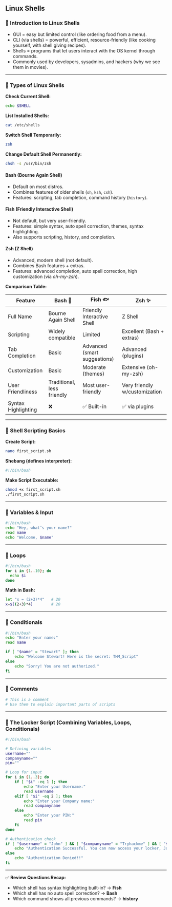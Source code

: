 ## Linux Shells

### 💎 Introduction to Linux Shells

* GUI = easy but limited control (like ordering food from a menu).
* CLI (via shells) = powerful, efficient, resource-friendly (like cooking yourself, with shell giving recipes).
* Shells = programs that let users interact with the OS kernel through commands.
* Commonly used by developers, sysadmins, and hackers (why we see them in movies).

---

### 💎 Types of Linux Shells

**Check Current Shell:**

```bash
echo $SHELL
```

**List Installed Shells:**

```bash
cat /etc/shells
```

**Switch Shell Temporarily:**

```bash
zsh
```

**Change Default Shell Permanently:**

```bash
chsh -s /usr/bin/zsh
```

#### **Bash (Bourne Again Shell)**

* Default on most distros.
* Combines features of older shells (`sh`, `ksh`, `csh`).
* Features: scripting, tab completion, command history (`history`).

#### **Fish (Friendly Interactive Shell)**

* Not default, but very user-friendly.
* Features: simple syntax, auto spell correction, themes, syntax highlighting.
* Also supports scripting, history, and completion.

#### **Zsh (Z Shell)**

* Advanced, modern shell (not default).
* Combines Bash features + extras.
* Features: advanced completion, auto spell correction, high customization (via *oh-my-zsh*).

**Comparison Table:**

| Feature             | Bash 🐚                    | Fish 🐟                      | Zsh ✨                         |
| ------------------- | -------------------------- | ---------------------------- | ----------------------------- |
| Full Name           | Bourne Again Shell         | Friendly Interactive Shell   | Z Shell                       |
| Scripting           | Widely compatible          | Limited                      | Excellent (Bash + extras)     |
| Tab Completion      | Basic                      | Advanced (smart suggestions) | Advanced (plugins)            |
| Customization       | Basic                      | Moderate (themes)            | Extensive (oh-my-zsh)         |
| User Friendliness   | Traditional, less friendly | Most user-friendly           | Very friendly w/customization |
| Syntax Highlighting | ❌                          | ✅ Built-in                   | ✅ via plugins                 |

---

### 💎 Shell Scripting Basics

**Create Script:**

```bash
nano first_script.sh
```

**Shebang (defines interpreter):**

```bash
#!/bin/bash
```

**Make Script Executable:**

```bash
chmod +x first_script.sh
./first_script.sh
```

---

### 💎 Variables & Input

```bash
#!/bin/bash
echo "Hey, what’s your name?"
read name
echo "Welcome, $name"
```

---

### 💎 Loops

```bash
#!/bin/bash
for i in {1..10}; do
  echo $i
done
```

**Math in Bash:**

```bash
let "x = (2+3)*4"   # 20
x=$((2+3)*4)        # 20
```

---

### 💎 Conditionals

```bash
#!/bin/bash
echo "Enter your name:"
read name

if [ "$name" = "Stewart" ]; then
    echo "Welcome Stewart! Here is the secret: THM_Script"
else
    echo "Sorry! You are not authorized."
fi
```

---

### 💎 Comments

```bash
# This is a comment
# Use them to explain important parts of scripts
```

---

### 💎 The Locker Script (Combining Variables, Loops, Conditionals)

```bash
#!/bin/bash 

# Defining variables
username=""
companyname=""
pin=""

# Loop for input
for i in {1..3}; do
    if [ "$i" -eq 1 ]; then
        echo "Enter your Username:"
        read username
    elif [ "$i" -eq 2 ]; then
        echo "Enter your Company name:"
        read companyname
    else
        echo "Enter your PIN:"
        read pin
    fi
done

# Authentication check
if [ "$username" = "John" ] && [ "$companyname" = "Tryhackme" ] && [ "$pin" = "7385" ]; then
    echo "Authentication Successful. You can now access your locker, John."
else
    echo "Authentication Denied!!"
fi
```

---

✅ **Review Questions Recap:**

* Which shell has syntax highlighting built-in? → **Fish**
* Which shell has no auto spell correction? → **Bash**
* Which command shows all previous commands? → **history**

